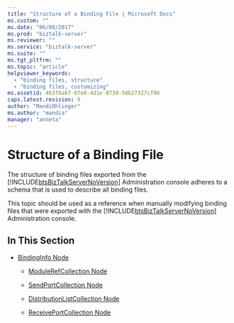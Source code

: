 ```yaml
---
title: "Structure of a Binding File | Microsoft Docs"
ms.custom: ""
ms.date: "06/08/2017"
ms.prod: "biztalk-server"
ms.reviewer: ""
ms.service: "biztalk-server"
ms.suite: ""
ms.tgt_pltfrm: ""
ms.topic: "article"
helpviewer_keywords: 
  - "binding files, structure"
  - "binding files, customizing"
ms.assetid: 463f8a67-97e8-4d1e-8738-58b27327cf96
caps.latest.revision: 9
author: "MandiOhlinger"
ms.author: "mandia"
manager: "anneta"
---
```

# Structure of a Binding File
The structure of binding files exported from the [!INCLUDE[btsBizTalkServerNoVersion](../includes/btsbiztalkservernoversion-md.md)] Administration console adheres to a schema that is used to describe all binding files.  
  
 This topic should be used as a reference when manually modifying binding files that were exported with the [!INCLUDE[btsBizTalkServerNoVersion](../includes/btsbiztalkservernoversion-md.md)] Administration console.  
  
## In This Section  
  
-   [BindingInfo Node](../core/bindinginfo-node.md)  
  
    -   [ModuleRefCollection Node](../core/modulerefcollection-node.md)  
  
    -   [SendPortCollection Node](../core/sendportcollection-node.md)  
  
    -   [DistributionListCollection Node](../core/distributionlistcollection-node.md)  
  
    -   [ReceivePortCollection Node](../core/receiveportcollection-node.md)